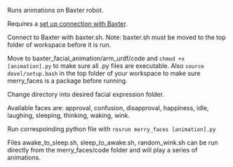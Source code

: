 Runs animations on Baxter robot.

Requires a [set up connection with Baxter](http://sdk.rethinkrobotics.com/wiki/Hello_Baxter).

Connect to Baxter with baxter.sh. Note: baxter.sh must be moved to the top folder of workspace before it is run.

Move to baxter_facial_animation/arm_urdf/code and `chmod +x [animation].py` to make sure all .py files are executable.
Also `source devel/setup.bash` in the top folder of your workspace to make sure merry_faces is a package before running.


Change directory into desired facial expression folder.

Available faces are: approval, confusion, disapproval, happiness, idle, laughing, sleeping, thinking, waking, wink.

Run correspoinding python file with ```rosrun merry_faces [animation].py```

Files awake_to_sleep.sh, sleep_to_awake.sh, random_wink.sh can be run directly from the merry_faces/code folder and will play a series of animations.
